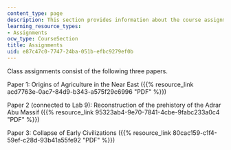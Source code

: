 ```yaml
---
content_type: page
description: This section provides information about the course assignments.
learning_resource_types:
- Assignments
ocw_type: CourseSection
title: Assignments
uid: e87c47c0-7747-24ba-051b-efbc9279ef0b
---
```


Class assignments consist of the following three papers.

Paper 1: Origins of Agriculture in the Near East ({{% resource_link acd7763e-0ac7-84d9-b343-a575f29c6996 "PDF" %}})

Paper 2 (connected to Lab 9): Reconstruction of the prehistory of the Adrar Abu Massif ({{% resource_link 95323ab4-9e70-7841-4cbe-9fabc233a0c4 "PDF" %}})

Paper 3: Collapse of Early Civilizations ({{% resource_link 80cac159-c1f4-59ef-c28d-93b41a55fe92 "PDF" %}})